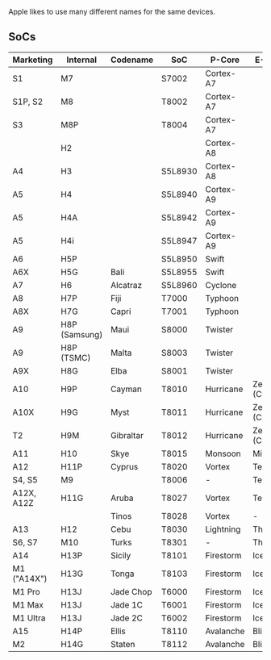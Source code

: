 Apple likes to use many different names for the same devices.

## SoCs

| Marketing | Internal | Codename | SoC | P-Core | E-Core |
| --------- | -------- | -------- | --- | ------ | ------ |
| S1 | M7 | | S7002 | Cortex-A7
| S1P, S2 | M8 | | T8002 | Cortex-A7
| S3 | M8P | | T8004 | Cortex-A7
|  | H2 ||| Cortex-A8
| A4 | H3 || S5L8930 | Cortex-A8
| A5 | H4 || S5L8940 | Cortex-A9
| A5 | H4A || S5L8942 | Cortex-A9
| A5 | H4i || S5L8947 | Cortex-A9
| A6 | H5P | | S5L8950 | Swift
| A6X | H5G | Bali | S5L8955 | Swift
| A7 | H6 | Alcatraz| S5L8960 | Cyclone
| A8 | H7P | Fiji | T7000 | Typhoon
| A8X | H7G | Capri | T7001 | Typhoon
| A9 | H8P (Samsung) | Maui | S8000 | Twister
| A9 | H8P (TSMC)| Malta | S8003 | Twister
| A9X | H8G | Elba | S8001 | Twister
| A10 | H9P | Cayman | T8010 | Hurricane | Zephyr (CLS)
| A10X | H9G | Myst | T8011 | Hurricane | Zephyr (CLS)
| T2 | H9M | Gibraltar | T8012 | Hurricane | Zephyr (CLS)
| A11 | H10 | Skye | T8015 | Monsoon | Mistral
| A12 | H11P | Cyprus | T8020 | Vortex | Tempest |
| S4, S5 | M9 || T8006 | - | Tempest
| A12X, A12Z | H11G | Aruba | T8027 | Vortex | Tempest
|  |  | Tinos | T8028 | Vortex | -
| A13 | H12 | Cebu | T8030 | Lightning | Thunder
| S6, S7 | M10 | Turks | T8301 | - | Thunder
| A14 | H13P | Sicily | T8101 | Firestorm | Icestorm
| M1 ("A14X")  | H13G | Tonga | T8103 | Firestorm | Icestorm
| M1 Pro  | H13J | Jade Chop | T6000 | Firestorm | Icestorm
| M1 Max | H13J | Jade 1C | T6001 | Firestorm | Icestorm
| M1 Ultra | H13J | Jade 2C | T6002 | Firestorm | Icestorm
| A15 | H14P | Ellis | T8110 | Avalanche | Blizzard
| M2 | H14G | Staten | T8112 |Avalanche | Blizzard
